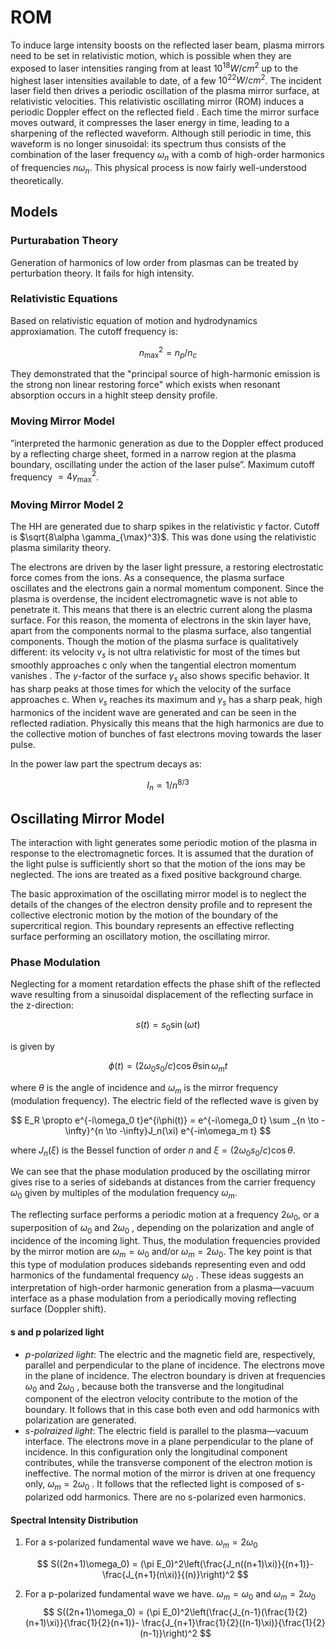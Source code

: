 # ROM

To induce large intensity boosts on the reflected laser beam, plasma mirrors need to be set in relativistic motion, which is possible when they are exposed to laser intensities ranging from at least $10^{18} W/cm^2$ up to the highest laser intensities available to date, of a few $10^{22} W/cm^2$. The incident laser field then drives a periodic oscillation of the plasma mirror surface, at relativistic velocities. This relativistic oscillating mirror (ROM) induces a periodic Doppler effect on the reflected field . Each time the mirror surface moves outward, it compresses the laser energy in time, leading to a sharpening of the reflected waveform. Although still periodic in time, this waveform is no longer sinusoidal: its spectrum thus consists of the combination of the laser frequency $\omega_n$ with a comb of high-order harmonics of frequencies $n\omega_n$. This physical process is now fairly well-understood theoretically.

## Models

### Purturabation Theory

Generation of harmonics of low order from plasmas can be treated by perturbation theory. It fails for high intensity.

### Relativistic Equations

Based on relativistic equation of motion and hydrodynamics approxiamation. The cutoff frequency is:

$$
n_{\max}^2 = n_p/n_c
$$

They demonstrated that the "principal source of high-harmonic emission is the strong non linear restoring force" which exists when resonant absorption occurs in a highlt steep density profile.

### Moving Mirror Model

”interpreted the harmonic generation as due to the Doppler effect produced by a reflecting charge sheet, formed in a narrow region at the plasma boundary, oscillating under the action of the laser pulse”. Maximum cutoff frequency $=4\gamma_{\max}^2$.

### Moving Mirror Model 2

The HH are generated due to sharp spikes in the relativistic $\gamma$ factor. Cutoff is $\sqrt{8\alpha \gamma_{\max}^3}$. This was done using the relativistic plasma similarity theory.

The electrons are driven by the laser light pressure, a restoring electrostatic force comes from the ions. As a consequence, the plasma surface oscillates and the electrons gain a normal momentum component. Since the plasma is overdense, the incident electromagnetic wave is not able to penetrate it. This means that there is an electric current along the plasma surface. For this reason, the momenta of electrons in the skin layer have, apart from the components normal to the plasma surface, also tangential components. Though the motion of the plasma surface is qualitatively different: its velocity $v_s$ is not ultra relativistic for most of the times but smoothly approaches c only when the tangential electron momentum vanishes . The $\gamma$-factor of the surface $\gamma_s$ also shows specific behavior. It has sharp peaks at those times for which the velocity of the surface approaches c. When $v_s$ reaches its maximum and $\gamma_s$ has a sharp peak, high harmonics of the incident wave are generated and can be seen in the reflected radiation. Physically this means that the high harmonics are due to the collective motion of bunches of fast electrons moving towards the laser pulse.

In the power law part the spectrum decays as:

$$
I_n \propto 1/n^{8/3}
$$

## Oscillating Mirror Model

The interaction with light generates some periodic motion of the plasma in response to the electromagnetic forces. It is assumed that the duration of the light pulse is sufficiently short so that the motion of the ions may be neglected. The ions are treated as a fixed positive background charge.

The basic approximation of the oscillating mirror model is to neglect the details of the changes of the electron density profile and to represent the collective electronic motion by the motion of the boundary of the supercritical region. This boundary represents an effective reflecting surface performing an oscillatory motion, the oscillating mirror.

### Phase Modulation

Neglecting for a moment retardation effects the phase shift of the reflected wave resulting from a sinusoidal displacement of the reflecting surface in the z-direction:

$$
s(t) = s_0 \sin(\omega t)
$$

is given by

$$
\phi(t) = (2\omega_0s_0/c)\cos\theta \sin \omega_m t
$$

where $\theta$ is the angle of incidence and $\omega_m$ is the mirror frequency (modulation frequency). The electric field of the reflected wave is given by

$$
E_R \propto e^{-i\omega_0 t}e^{i\phi(t)} =  e^{-i\omega_0 t} \sum _{n \to -\infty}^{n \to -\infty}J_n(\xi) e^{-in\omega_m t}
$$

where $J_n(\xi)$ is the Bessel function of order $n$ and $\xi =( 2\omega_0s_0/c)\cos\theta$.

We can see that the phase modulation produced by the oscillating mirror
gives rise to a series of sidebands at distances from the
carrier frequency $\omega_0$ given by multiples of the modulation
frequency $\omega_m$.

The reflecting surface performs a periodic motion at a frequency $2\omega_0$, or a superposition of $\omega_0$ and $2\omega_0$ , depending on the polarization and angle of incidence of the incoming light. Thus, the modulation frequencies provided by the mirror motion are $\omega_m = \omega_0$ and/or $\omega_m = 2\omega_0$. The key point is that this type of modulation produces sidebands representing even and odd harmonics of the fundamental frequency $\omega_0$ . These ideas suggests an interpretation of high-order harmonic generation from a plasma—vacuum interface as a phase modulation from a periodically moving reflecting surface (Doppler shift).

#### s and p polarized light

- _p-polarized light_: The electric and the magnetic field are, respectively, parallel and perpendicular to the plane of incidence. The electrons move in the plane of incidence. The electron boundary is driven at frequencies $\omega_0$ and $2\omega_0$ , because both the transverse and the longitudinal component of the electron velocity contribute to the motion of the boundary. It follows that in this case both even and odd harmonics with polarization are generated.
- _s-polraized light_: The electric field is parallel to the plasma—vacuum interface. The electrons move in a plane perpendicular to the plane of incidence. In this configuration only the longitudinal component contributes, while the transverse component of the electron motion is ineffective. The normal motion of the mirror is driven at one frequency only, $\omega_m = 2\omega_0$ . It follows that the reflected light is composed of s-polarized odd harmonics. There are no s-polarized even harmonics.

#### Spectral Intensity Distribution

1. For a s-polarized fundamental wave we have. $\omega_m = 2 \omega_0$

   $$
   S((2n+1)\omega_0) = (\pi E_0)^2\left(\frac{J_n((n+1)\xi)}{(n+1)}- \frac{J_{n+1}(n\xi)}{(n)}\right)^2
   $$

2. For a p-polarized fundamental wave we have. $\omega_m = \omega_0$ and $\omega_m = 2 \omega_0$
   $$
    S((2n+1)\omega_0) = (\pi E_0)^2\left(\frac{J_{n-1}(\frac{1}{2}(n+1)\xi)}{\frac{1}{2}(n+1)}- \frac{J_{n+1}\frac{1}{2}((n-1)\xi)}{\frac{1}{2}(n-1)}\right)^2
   $$
